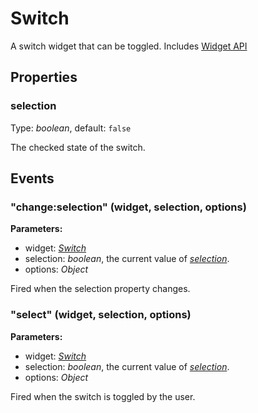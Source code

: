 ---
---
# Switch
A switch widget that can be toggled.
Includes [Widget API](Widget.md)

## Properties
### selection
Type: *boolean*, default: `false`

The checked state of the switch.

## Events
### "change:selection" (widget, selection, options)

**Parameters:** 

- widget: *[Switch](Switch.md)*
- selection: *boolean*, the current value of *[selection](#selection)*.
- options: *Object*

Fired when the selection property changes.

### "select" (widget, selection, options)

**Parameters:** 

- widget: *[Switch](Switch.md)*
- selection: *boolean*, the current value of *[selection](#selection)*.
- options: *Object*

Fired when the switch is toggled by the user.

